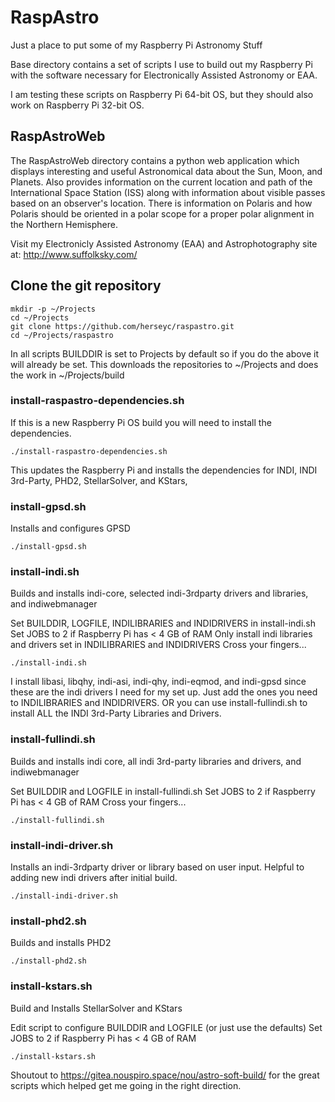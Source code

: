 # RaspAstro

Just a place to put some of my Raspberry Pi Astronomy Stuff

Base directory contains a set of scripts I use to build out my Raspberry Pi with the software necessary for Electronically Assisted Astronomy or EAA.

I am testing these scripts on Raspberry Pi 64-bit OS, but they should also work on Raspberry Pi 32-bit OS.

## RaspAstroWeb
The RaspAstroWeb directory contains a python web application which displays interesting and useful Astronomical data about the Sun, Moon, and Planets.  Also provides information on the current location and path of the International Space Station (ISS) along with information about visible passes based on an observer's location.  There is information on Polaris and how Polaris should be oriented in a polar scope for a proper polar alignment in the Northern Hemisphere.

Visit my Electronicly Assisted Astronomy (EAA) and Astrophotography site at: http://www.suffolksky.com/

## Clone the git repository
```
mkdir -p ~/Projects
cd ~/Projects
git clone https://github.com/herseyc/raspastro.git
cd ~/Projects/raspastro
```

In all scripts BUILDDIR is set to Projects by default so if you do the above it will already be set. This downloads the repositories to ~/Projects and does the work in ~/Projects/build 

### install-raspastro-dependencies.sh
If this is a new Raspberry Pi OS build you will need to install the dependencies.
```
./install-raspastro-dependencies.sh
```
This updates the Raspberry Pi and installs the dependencies for INDI, INDI 3rd-Party, PHD2, StellarSolver, and KStars,

### install-gpsd.sh
Installs and configures GPSD
```
./install-gpsd.sh
```

### install-indi.sh
Builds and installs indi-core, selected indi-3rdparty drivers and libraries, and indiwebmanager

Set BUILDDIR, LOGFILE, INDILIBRARIES and INDIDRIVERS in install-indi.sh
Set JOBS to 2 if Raspberry Pi has < 4 GB of RAM
Only install indi libraries and drivers set in INDILIBRARIES and INDIDRIVERS
Cross your fingers...
```
./install-indi.sh
```
I install libasi, libqhy, indi-asi, indi-qhy, indi-eqmod, and indi-gpsd since these are the indi drivers I need for my set up.  Just add the ones you need to INDILIBRARIES and INDIDRIVERS. OR you can use install-fullindi.sh to install ALL the INDI 3rd-Party Libraries and Drivers.

### install-fullindi.sh
Builds and installs indi core, all indi 3rd-party libraries and drivers, and indiwebmanager

Set BUILDDIR and LOGFILE in install-fullindi.sh
Set JOBS to 2 if Raspberry Pi has < 4 GB of RAM
Cross your fingers...
```
./install-fullindi.sh
```

### install-indi-driver.sh
Installs an indi-3rdparty driver or library based on user input.  Helpful to adding new indi drivers after initial build.

```
./install-indi-driver.sh
```

### install-phd2.sh
Builds and installs PHD2
```
./install-phd2.sh
```

### install-kstars.sh
Build and Installs StellarSolver and KStars

Edit script to configure BUILDDIR and LOGFILE (or just use the defaults)
Set JOBS to 2 if Raspberry Pi has < 4 GB of RAM
```
./install-kstars.sh
```


Shoutout to https://gitea.nouspiro.space/nou/astro-soft-build/ for the great scripts which helped get me going in the right direction.


